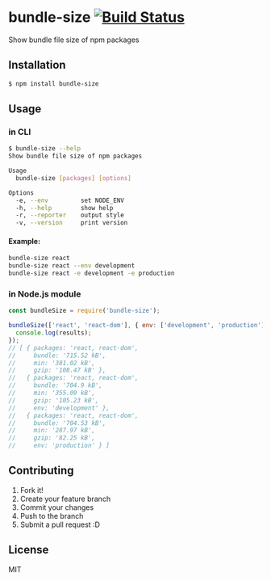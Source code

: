 # bundle-size [![Build Status](https://travis-ci.org/mkwtys/bundle-size.svg?branch=master)](https://travis-ci.org/mkwtys/bundle-size)

Show bundle file size of npm packages

## Installation

```sh
$ npm install bundle-size
```

## Usage

### in CLI

```sh
$ bundle-size --help
Show bundle file size of npm packages

Usage
  bundle-size [packages] [options]

Options
  -e, --env         set NODE_ENV
  -h, --help        show help
  -r, --reporter    output style
  -v, --version     print version
```

#### Example:

```sh
bundle-size react
bundle-size react --env development
bundle-size react -e development -e production
```

### in Node.js module

```js
const bundleSize = require('bundle-size');

bundleSize(['react', 'react-dom'], { env: ['development', 'production'] }).then((results) => {
  console.log(results);
});
// [ { packages: 'react, react-dom',
//     bundle: '715.52 kB',
//     min: '381.02 kB',
//     gzip: '108.47 kB' },
//   { packages: 'react, react-dom',
//     bundle: '704.9 kB',
//     min: '355.09 kB',
//     gzip: '105.23 kB',
//     env: 'development' },
//   { packages: 'react, react-dom',
//     bundle: '704.53 kB',
//     min: '287.97 kB',
//     gzip: '82.25 kB',
//     env: 'production' } ]
```

## Contributing

1. Fork it!
2. Create your feature branch
3. Commit your changes
4. Push to the branch
5. Submit a pull request :D

## License

MIT
